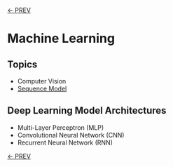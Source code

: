[<- PREV](../README.md)

# Machine Learning 

## Topics
- Computer Vision
- [Sequence Model](sequence/sequence.md)

## Deep Learning Model Architectures
- Multi-Layer Perceptron (MLP)
- Convolutional Neural Network (CNN)
- Recurrent Neural Network (RNN)



[<- PREV](../README.md)
